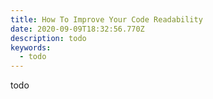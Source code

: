 ```yaml
---
title: How To Improve Your Code Readability
date: 2020-09-09T18:32:56.770Z
description: todo
keywords:
  - todo
---
```

todo